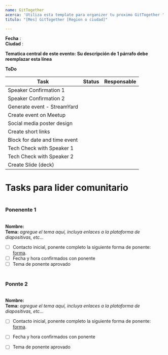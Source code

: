 ```yaml
---
name: GitTogether
acerca: 'Utiliza esta template para organizer tu proximo GitTogether '
titulo: "[Mes] GitTogether [Region o ciudad]"

---
```

<!-- Hola! Bienvenido a este fichero --> 
**Fecha** :  <br>
**Ciudad** :  <br>

**Tematica central de este evento:** <!-- lo mejor que pueda, siga el calendario temático. Cuando se decida su tema general, narrativa, hilo para el evento, agréguelo aquí. -->
**Su descripción de 1 párrafo debe reemplazar esta línea**

**ToDo** 

<!-- Complete esto a medida que organiza su evento, pero manténgalo en la parte superior de la edición para que sea más fácil para la gente seguirlo. -->

| Task| Status| Responsable |
| --- | --- | --- |
| Speaker Confirmation 1 |  |  |
| Speaker Confirmation 2  |   |  |
| Generate event - StreamYard |  |  |
| Create event on Meetup |    |  |
| Social media poster design |   |  |
| Create short links |   |  |
| Block for date and time event |   |  |
| Tech Check with Speaker 1 |   |   |
| Tech Check with Speaker 2 |    |   |
| Create Slide (deck) |  |   |

# Tasks para lider comunitario 

### <br> **Ponenente 1**
<br> **Nombre:** 
<br> **Tema:** _agregue el tema aquí, incluya enlaces a la plataforma de diapositivas, etc..._
- [ ] Contacto inicial, ponente completo la siguiente forma de ponente: [forma](https://githubmeetup.typeform.com/to/avPXjuPY).
- [ ] Fecha y hora confirmados con ponente
- [ ] Tema de ponente aprovado

### <br> **Ponnte 2**
<br> **Nombre:** 
<br> **Tema:** _agregue el tema aquí, incluya enlaces a la plataforma de diapositivas, etc..._
- [ ] Contacto inicial, ponente completo la siguiente forma de ponente: [forma](https://githubmeetup.typeform.com/to/avPXjuPY).
- [ ] Fecha y hora confirmados con ponente
- [ ] Tema de ponente aprovado


